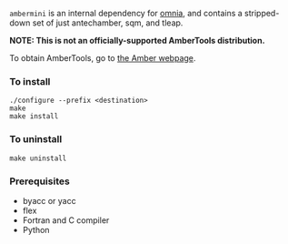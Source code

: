 `ambermini` is an internal dependency for [omnia](http://omnia.md), and contains a stripped-down set of just antechamber, sqm, and tleap.

**NOTE: This is not an officially-supported AmberTools distribution.**

To obtain AmberTools, go to [the Amber webpage](http://ambermd.org).


### To install
```
./configure --prefix <destination>
make
make install
```

### To uninstall
```
make uninstall
```

### Prerequisites
* byacc or yacc
* flex
* Fortran and C compiler
* Python
